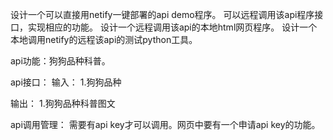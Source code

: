 设计一个可以直接用netify一键部署的api demo程序。
可以远程调用该api程序接口，实现相应的功能。
设计一个远程调用该api的本地html网页程序。
设计一个本地调用netify的远程该api的测试python工具。

api功能：狗狗品种科普。

api接口：
输入：
1.狗狗品种

输出：
1.狗狗品种科普图文


api调用管理：
需要有api key才可以调用。网页中要有一个申请api key的功能。